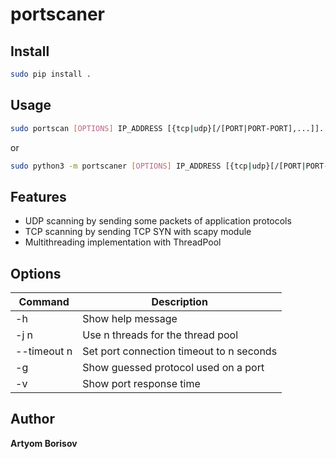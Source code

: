 # portscaner

## Install

```sh
sudo pip install .
```

## Usage
```sh
sudo portscan [OPTIONS] IP_ADDRESS [{tcp|udp}[/[PORT|PORT-PORT],...]]...
```
or
```sh
sudo python3 -m portscaner [OPTIONS] IP_ADDRESS [{tcp|udp}[/[PORT|PORT-PORT],...]]...
```

## Features

* UDP scanning by sending some packets of application protocols
* TCP scanning by sending TCP SYN with scapy module
* Multithreading implementation with ThreadPool

## Options

| Command | Description |
| --- | --- |
| -h | Show help message |
| -j n | Use n threads for the thread pool |
| --timeout n | Set port connection timeout to n seconds |
| -g  | Show guessed protocol used on a port |
| -v | Show port response time |

## Author

**Artyom Borisov**
